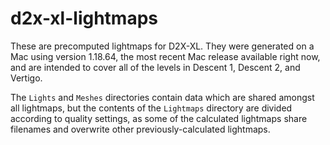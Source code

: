 # d2x-xl-lightmaps
These are precomputed lightmaps for D2X-XL.  They were generated on a Mac using version 1.18.64, the most recent Mac release available right now, and are intended to cover all of the levels in Descent 1, Descent 2, and Vertigo.

The `Lights` and `Meshes` directories contain data which are shared amongst all lightmaps, but the contents of the `Lightmaps` directory are divided according to quality settings, as some of the calculated lightmaps share filenames and overwrite other previously-calculated lightmaps.
